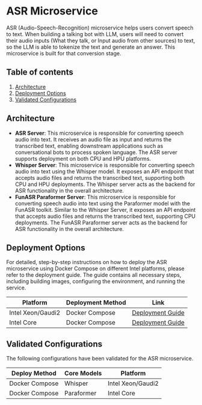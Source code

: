 # ASR Microservice

ASR (Audio-Speech-Recognition) microservice helps users convert speech to text. When building a talking bot with LLM, users will need to convert their audio inputs (What they talk, or Input audio from other sources) to text, so the LLM is able to tokenize the text and generate an answer. This microservice is built for that conversion stage.

## Table of contents

1. [Architecture](#architecture)
2. [Deployment Options](#deployment-options)
3. [Validated Configurations](#validated-configurations)

## Architecture

- **ASR Server**: This microservice is responsible for converting speech audio into text. It receives an audio file as input and returns the transcribed text, enabling downstream applications such as conversational bots to process spoken language. The ASR server supports deployment on both CPU and HPU platforms.
- **Whisper Server**: This microservice is responsible for converting speech audio into text using the Whisper model. It exposes an API endpoint that accepts audio files and returns the transcribed text, supporting both CPU and HPU deployments. The Whisper server acts as the backend for ASR functionality in the overall architecture.
- **FunASR Paraformer Server**: This microservice is responsible for converting speech audio into text using the Paraformer model with the FunASR toolkit. Similar to the Whisper Server, it exposes an API endpoint that accepts audio files and returns the transcribed text, supporting CPU deployments. The FunASR Paraformer server acts as the backend for ASR functionality in the overall architecture.

## Deployment Options

For detailed, step-by-step instructions on how to deploy the ASR microservice using Docker Compose on different Intel platforms, please refer to the deployment guide. The guide contains all necessary steps, including building images, configuring the environment, and running the service.

| Platform          | Deployment Method | Link                                                                  |
| ----------------- | ----------------- | --------------------------------------------------------------------- |
| Intel Xeon/Gaudi2 | Docker Compose    | [Deployment Guide](../deployment/docker_compose/README.md)            |
| Intel Core        | Docker Compose    | [Deployment Guide](../deployment/docker_compose/README_paraformer.md) |

## Validated Configurations

The following configurations have been validated for the ASR microservice.

| **Deploy Method** | **Core Models** | **Platform**      |
| ----------------- | --------------- | ----------------- |
| Docker Compose    | Whisper         | Intel Xeon/Gaudi2 |
| Docker Compose    | Paraformer      | Intel Core        |
